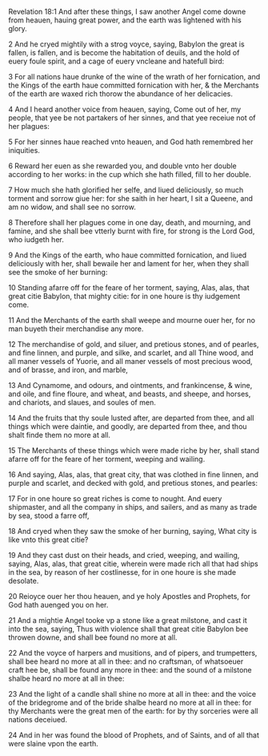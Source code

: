 Revelation 18:1 And after these things, I saw another Angel come downe from heauen, hauing great power, and the earth was lightened with his glory.

2 And he cryed mightily with a strog voyce, saying, Babylon the great is fallen, is fallen, and is become the habitation of deuils, and the hold of euery foule spirit, and a cage of euery vncleane and hatefull bird:

3 For all nations haue drunke of the wine of the wrath of her fornication, and the Kings of the earth haue committed fornication with her, & the Merchants of the earth are waxed rich thorow the abundance of her delicacies.

4 And I heard another voice from heauen, saying, Come out of her, my people, that yee be not partakers of her sinnes, and that yee receiue not of her plagues:

5 For her sinnes haue reached vnto heauen, and God hath remembred her iniquities.

6 Reward her euen as she rewarded you, and double vnto her double according to her works: in the cup which she hath filled, fill to her double.

7 How much she hath glorified her selfe, and liued deliciously, so much torment and sorrow giue her: for she saith in her heart, I sit a Queene, and am no widow, and shall see no sorrow.

8 Therefore shall her plagues come in one day, death, and mourning, and famine, and she shall bee vtterly burnt with fire, for strong is the Lord God, who iudgeth her.

9 And the Kings of the earth, who haue committed fornication, and liued deliciously with her, shall bewaile her and lament for her, when they shall see the smoke of her burning:

10 Standing afarre off for the feare of her torment, saying, Alas, alas, that great citie Babylon, that mighty citie: for in one houre is thy iudgement come.

11 And the Merchants of the earth shall weepe and mourne ouer her, for no man buyeth their merchandise any more.

12 The merchandise of gold, and siluer, and pretious stones, and of pearles, and fine linnen, and purple, and silke, and scarlet, and all Thine wood, and all maner vessels of Yuorie, and all maner vessels of most precious wood, and of brasse, and iron, and marble,

13 And Cynamome, and odours, and ointments, and frankincense, & wine, and oile, and fine floure, and wheat, and beasts, and sheepe, and horses, and chariots, and slaues, and soules of men.

14 And the fruits that thy soule lusted after, are departed from thee, and all things which were daintie, and goodly, are departed from thee, and thou shalt finde them no more at all.

15 The Merchants of these things which were made riche by her, shall stand afarre off for the feare of her torment, weeping and wailing.

16 And saying, Alas, alas, that great city, that was clothed in fine linnen, and purple and scarlet, and decked with gold, and pretious stones, and pearles:

17 For in one houre so great riches is come to nought. And euery shipmaster, and all the company in ships, and sailers, and as many as trade by sea, stood a farre off,

18 And cryed when they saw the smoke of her burning, saying, What city is like vnto this great citie?

19 And they cast dust on their heads, and cried, weeping, and wailing, saying, Alas, alas, that great citie, wherein were made rich all that had ships in the sea, by reason of her costlinesse, for in one houre is she made desolate.

20 Reioyce ouer her thou heauen, and ye holy Apostles and Prophets, for God hath auenged you on her.

21 And a mightie Angel tooke vp a stone like a great milstone, and cast it into the sea, saying, Thus with violence shall that great citie Babylon bee throwen downe, and shall bee found no more at all.

22 And the voyce of harpers and musitions, and of pipers, and trumpetters, shall bee heard no more at all in thee: and no craftsman, of whatsoeuer craft hee be, shall be found any more in thee: and the sound of a milstone shalbe heard no more at all in thee:

23 And the light of a candle shall shine no more at all in thee: and the voice of the bridegrome and of the bride shalbe heard no more at all in thee: for thy Merchants were the great men of the earth: for by thy sorceries were all nations deceiued.

24 And in her was found the blood of Prophets, and of Saints, and of all that were slaine vpon the earth.
